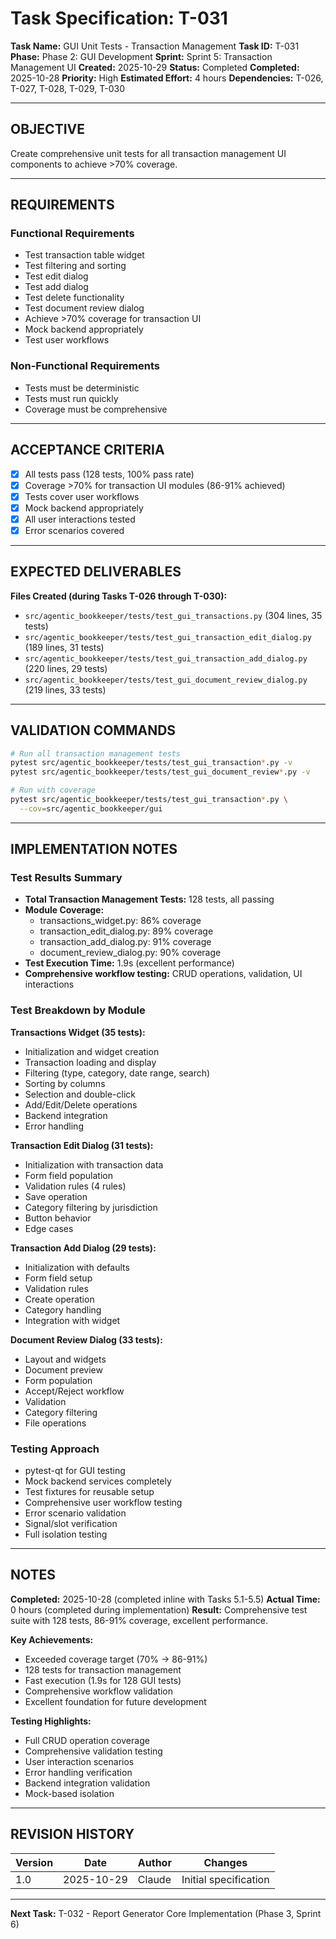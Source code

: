 # Task Specification: T-031

**Task Name:** GUI Unit Tests - Transaction Management
**Task ID:** T-031
**Phase:** Phase 2: GUI Development
**Sprint:** Sprint 5: Transaction Management UI
**Created:** 2025-10-29
**Status:** Completed
**Completed:** 2025-10-28
**Priority:** High
**Estimated Effort:** 4 hours
**Dependencies:** T-026, T-027, T-028, T-029, T-030

---

## OBJECTIVE

Create comprehensive unit tests for all transaction management UI components to achieve >70% coverage.

---

## REQUIREMENTS

### Functional Requirements

- Test transaction table widget
- Test filtering and sorting
- Test edit dialog
- Test add dialog
- Test delete functionality
- Test document review dialog
- Achieve >70% coverage for transaction UI
- Mock backend appropriately
- Test user workflows

### Non-Functional Requirements

- Tests must be deterministic
- Tests must run quickly
- Coverage must be comprehensive

---

## ACCEPTANCE CRITERIA

- [x] All tests pass (128 tests, 100% pass rate)
- [x] Coverage >70% for transaction UI modules (86-91% achieved)
- [x] Tests cover user workflows
- [x] Mock backend appropriately
- [x] All user interactions tested
- [x] Error scenarios covered

---

## EXPECTED DELIVERABLES

**Files Created (during Tasks T-026 through T-030):**

- `src/agentic_bookkeeper/tests/test_gui_transactions.py` (304 lines, 35 tests)
- `src/agentic_bookkeeper/tests/test_gui_transaction_edit_dialog.py` (189 lines, 31 tests)
- `src/agentic_bookkeeper/tests/test_gui_transaction_add_dialog.py` (220 lines, 29 tests)
- `src/agentic_bookkeeper/tests/test_gui_document_review_dialog.py` (219 lines, 33 tests)

---

## VALIDATION COMMANDS

```bash
# Run all transaction management tests
pytest src/agentic_bookkeeper/tests/test_gui_transaction*.py -v
pytest src/agentic_bookkeeper/tests/test_gui_document_review*.py -v

# Run with coverage
pytest src/agentic_bookkeeper/tests/test_gui_transaction*.py \
  --cov=src/agentic_bookkeeper/gui
```

---

## IMPLEMENTATION NOTES

### Test Results Summary

- **Total Transaction Management Tests:** 128 tests, all passing
- **Module Coverage:**
  - transactions_widget.py: 86% coverage
  - transaction_edit_dialog.py: 89% coverage
  - transaction_add_dialog.py: 91% coverage
  - document_review_dialog.py: 90% coverage
- **Test Execution Time:** 1.9s (excellent performance)
- **Comprehensive workflow testing:** CRUD operations, validation, UI interactions

### Test Breakdown by Module

**Transactions Widget (35 tests):**

- Initialization and widget creation
- Transaction loading and display
- Filtering (type, category, date range, search)
- Sorting by columns
- Selection and double-click
- Add/Edit/Delete operations
- Backend integration
- Error handling

**Transaction Edit Dialog (31 tests):**

- Initialization with transaction data
- Form field population
- Validation rules (4 rules)
- Save operation
- Category filtering by jurisdiction
- Button behavior
- Edge cases

**Transaction Add Dialog (29 tests):**

- Initialization with defaults
- Form field setup
- Validation rules
- Create operation
- Category handling
- Integration with widget

**Document Review Dialog (33 tests):**

- Layout and widgets
- Document preview
- Form population
- Accept/Reject workflow
- Validation
- Category filtering
- File operations

### Testing Approach

- pytest-qt for GUI testing
- Mock backend services completely
- Test fixtures for reusable setup
- Comprehensive user workflow testing
- Error scenario validation
- Signal/slot verification
- Full isolation testing

---

## NOTES

**Completed:** 2025-10-28 (completed inline with Tasks 5.1-5.5)
**Actual Time:** 0 hours (completed during implementation)
**Result:** Comprehensive test suite with 128 tests, 86-91% coverage, excellent performance.

**Key Achievements:**

- Exceeded coverage target (70% → 86-91%)
- 128 tests for transaction management
- Fast execution (1.9s for 128 GUI tests)
- Comprehensive workflow validation
- Excellent foundation for future development

**Testing Highlights:**

- Full CRUD operation coverage
- Comprehensive validation testing
- User interaction scenarios
- Error handling verification
- Backend integration validation
- Mock-based isolation

---

## REVISION HISTORY

| Version | Date       | Author | Changes                    |
|---------|------------|--------|-----------------------------|
| 1.0     | 2025-10-29 | Claude | Initial specification       |

---

**Next Task:** T-032 - Report Generator Core Implementation (Phase 3, Sprint 6)

